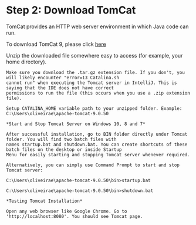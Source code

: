 # Step 2: Download TomCat

TomCat provides an HTTP web server environment in which Java code can run.

To download TomCat 9, please click [here](https://tomcat.apache.org/download-90.cgi)

Unzip the downloaded file somewhere easy to access (for example, your home directory).

```{tabbed} If You Are on a Mac
Make sure you download the .tar.gz extension file. If you don't, you will likely encounter "error=13 Catalina.sh 
cannot run" when executing the Tomcat server in IntelliJ. This is saying that the IDE does not have correct 
permissions to run the file (this occurs when you use a .zip extension file).
```

```{tabbed} If You Are on Windows
Setup CATALINA_HOME variable path to your unzipped folder. Example: C:\Users\oliveirae\apache-tomcat-9.0.50  
 
*Start and Stop Tomcat Server on Windows 10, 8 and 7*

After successful installation, go to BIN folder directly under Tomcat folder. You will find two batch files with 
names startup.bat and shutdown.bat. You can create shortcuts of these batch files on the desktop or inside Startup 
Menu for easily starting and stopping Tomcat server whenever required.  

Alternatively, you can simply use Command Prompt to start and stop Tomcat server:  

C:\Users\oliveirae\apache-tomcat-9.0.50\bin>startup.bat  

C:\Users\oliveirae\apache-tomcat-9.0.50\bin>shutdown.bat 
 
*Testing Tomcat Installation*  

Open any web browser like Google Chrome. Go to 'http://localhost:8080'. You should see Tomcat page.
```
